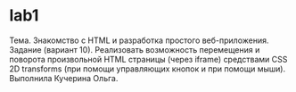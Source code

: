 # lab1
Тема. Знакомство с HTML  и разработка простого веб-приложения.
Задание (вариант 10). Реализовать возможность перемещения и поворота произвольной HTML страницы (через iframe) средствами 
CSS 2D transforms (при помощи управляющих кнопок и при помощи мыши).
Выполнила Кучерина Ольга.
